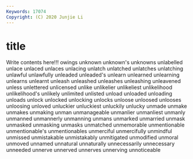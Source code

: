```yaml
---
Keywords: 17074
Copyright: (C) 2020 Junjie Li
---
```


# title

Write contents here!!!
owings 
unknown 
unknown's 
unknowns 
unlabelled 
unlace 
unlaced 
unlaces 
unlacing 
unlatch
unlatched 
unlatches 
unlatching 
unlawful 
unlawfully 
unleaded 
unleaded's 
unlearn 
unlearned 
unlearning
unlearns 
unlearnt 
unleash 
unleashed 
unleashes 
unleashing 
unleavened 
unless 
unlettered 
unlicensed
unlike 
unlikelier 
unlikeliest 
unlikelihood 
unlikelihood's 
unlikely 
unlimited 
unlisted 
unload 
unloaded
unloading 
unloads 
unlock 
unlocked 
unlocking 
unlocks 
unloose 
unloosed 
unlooses 
unloosing
unloved 
unluckier 
unluckiest 
unluckily 
unlucky 
unmade 
unmake 
unmakes 
unmaking 
unman
unmanageable 
unmanlier 
unmanliest 
unmanly 
unmanned 
unmannerly 
unmanning 
unmans 
unmarked 
unmarried
unmask 
unmasked 
unmasking 
unmasks 
unmatched 
unmemorable 
unmentionable 
unmentionable's 
unmentionables 
unmerciful
unmercifully 
unmindful 
unmissed 
unmistakable 
unmistakably 
unmitigated 
unmodified 
unmoral 
unmoved 
unnamed
unnatural 
unnaturally 
unnecessarily 
unnecessary 
unneeded 
unnerve 
unnerved 
unnerves 
unnerving 
unnoticeable
